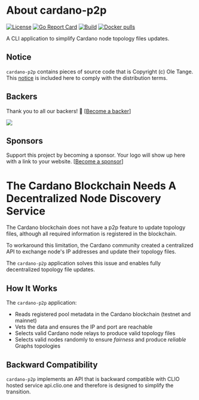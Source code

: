 # About cardano-p2p

[![License](https://img.shields.io/badge/License-Apache%202.0-blue.svg)](https://opensource.org/licenses/Apache-2.0)
[![Go Report Card](https://goreportcard.com/badge/github.com/regel/cardano-p2p)](https://goreportcard.com/report/github.com/regel/cardano-p2p)
[![Build](https://github.com/regel/cardano-p2p/actions/workflows/build.yaml/badge.svg)](https://github.com/regel/cardano-p2p/actions/workflows/build.yaml)
[![Docker pulls](https://img.shields.io/docker/pulls/regel/cardano-p2p)](https://hub.docker.com/r/regel/cardano-p2p)

A CLI application to simplify Cardano node topology files updates.

## Notice

`cardano-p2p` contains pieces of source code that is Copyright (c) Ole Tange. This [notice](./CITATION) is included here to comply with the distribution terms.

## Backers

Thank you to all our backers! 🙏 [[Become a backer](https://opencollective.com/gh-regel#backer)]

<a href="https://opencollective.com/gh-regel#backers" target="_blank"><img src="https://opencollective.com/gh-regel/backers.svg?width=890"></a>

## Sponsors

Support this project by becoming a sponsor. Your logo will show up here with a
link to your website. [[Become a
sponsor](https://opencollective.com/gh-regel#sponsor)]

# The Cardano Blockchain Needs A Decentralized Node Discovery Service

The Cardano blockchain does not have a p2p feature to update topology files,
although all required information is registered in the blockchain.

To workaround this limitation, the Cardano community created a centralized API to
exchange node's IP addresses and update their topology files.

The `cardano-p2p` application solves this issue and enables fully decentralized
topology file updates.

## How It Works

The `cardano-p2p` application:
* Reads registered pool metadata in the Cardano blockchain (testnet and mainnet)
* Vets the data and ensures the IP and port are reachable
* Selects valid Cardano node relays to produce valid topology files
* Selects valid nodes randomly to ensure *fairness* and produce *reliable* Graphs topologies

## Backward Compatibility

`cardano-p2p` implements an API that is backward compatible with CLIO hosted service api.clio.one
and therefore is designed to simplify the transition.


